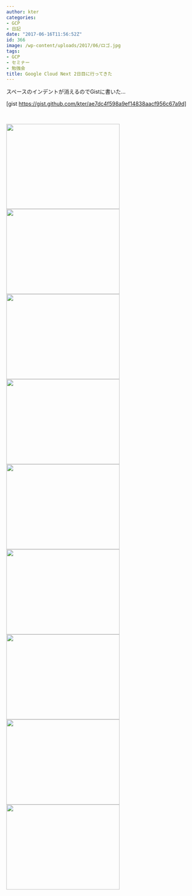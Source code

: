 ```yaml
---
author: kter
categories:
- GCP
- 日記
date: "2017-06-16T11:56:52Z"
id: 366
image: /wp-content/uploads/2017/06/ロゴ.jpg
tags:
- GCP
- セミナー
- 勉強会
title: Google Cloud Next 2日目に行ってきた
---
```

スペースのインデントが消えるのでGistに書いた…

[gist https://gist.github.com/kter/ae7dc4f598a9ef14838aacf956c67a9d]

&nbsp;

[<img class="alignnone size-medium wp-image-385" src="https://blog.kter.jp/wp-content/uploads/2017/06/会場-300x225.jpg" alt="" width="300" height="225" srcset="https://kter.jp/wp-content/uploads/2017/06/会場-300x225.jpg 300w, https://kter.jp/wp-content/uploads/2017/06/会場-768x576.jpg 768w, https://kter.jp/wp-content/uploads/2017/06/会場-1024x768.jpg 1024w" sizes="(max-width: 300px) 100vw, 300px" />](https://blog.kter.jp/wp-content/uploads/2017/06/会場.jpg)[<img class="alignnone size-medium wp-image-375" src="https://blog.kter.jp/wp-content/uploads/2017/06/メルカリ-300x225.jpg" alt="" width="300" height="225" srcset="https://kter.jp/wp-content/uploads/2017/06/メルカリ-300x225.jpg 300w, https://kter.jp/wp-content/uploads/2017/06/メルカリ-768x576.jpg 768w, https://kter.jp/wp-content/uploads/2017/06/メルカリ-1024x768.jpg 1024w" sizes="(max-width: 300px) 100vw, 300px" />](https://blog.kter.jp/wp-content/uploads/2017/06/メルカリ.jpg)[<img class="alignnone size-medium wp-image-376" src="https://blog.kter.jp/wp-content/uploads/2017/06/AvemaTV-300x225.jpg" alt="" width="300" height="225" srcset="https://kter.jp/wp-content/uploads/2017/06/AvemaTV-300x225.jpg 300w, https://kter.jp/wp-content/uploads/2017/06/AvemaTV-768x576.jpg 768w, https://kter.jp/wp-content/uploads/2017/06/AvemaTV-1024x768.jpg 1024w" sizes="(max-width: 300px) 100vw, 300px" />](https://blog.kter.jp/wp-content/uploads/2017/06/AvemaTV.jpg) [<img class="alignnone size-medium wp-image-377" src="https://blog.kter.jp/wp-content/uploads/2017/06/ボケて-300x225.jpg" alt="" width="300" height="225" srcset="https://kter.jp/wp-content/uploads/2017/06/ボケて-300x225.jpg 300w, https://kter.jp/wp-content/uploads/2017/06/ボケて-768x576.jpg 768w, https://kter.jp/wp-content/uploads/2017/06/ボケて-1024x768.jpg 1024w" sizes="(max-width: 300px) 100vw, 300px" />](https://blog.kter.jp/wp-content/uploads/2017/06/ボケて.jpg) [<img class="alignnone size-medium wp-image-378" src="https://blog.kter.jp/wp-content/uploads/2017/06/ログレス-300x225.jpg" alt="" width="300" height="225" srcset="https://kter.jp/wp-content/uploads/2017/06/ログレス-300x225.jpg 300w, https://kter.jp/wp-content/uploads/2017/06/ログレス-768x576.jpg 768w, https://kter.jp/wp-content/uploads/2017/06/ログレス-1024x768.jpg 1024w" sizes="(max-width: 300px) 100vw, 300px" />](https://blog.kter.jp/wp-content/uploads/2017/06/ログレス.jpg) [<img class="alignnone size-medium wp-image-379" src="https://blog.kter.jp/wp-content/uploads/2017/06/スーパーマリオラン-300x225.jpg" alt="" width="300" height="225" srcset="https://kter.jp/wp-content/uploads/2017/06/スーパーマリオラン-300x225.jpg 300w, https://kter.jp/wp-content/uploads/2017/06/スーパーマリオラン-768x576.jpg 768w, https://kter.jp/wp-content/uploads/2017/06/スーパーマリオラン-1024x768.jpg 1024w" sizes="(max-width: 300px) 100vw, 300px" />](https://blog.kter.jp/wp-content/uploads/2017/06/スーパーマリオラン.jpg) [<img class="alignnone size-medium wp-image-380" src="https://blog.kter.jp/wp-content/uploads/2017/06/PokemonGO-300x225.jpg" alt="" width="300" height="225" srcset="https://kter.jp/wp-content/uploads/2017/06/PokemonGO-300x225.jpg 300w, https://kter.jp/wp-content/uploads/2017/06/PokemonGO-768x576.jpg 768w, https://kter.jp/wp-content/uploads/2017/06/PokemonGO-1024x768.jpg 1024w" sizes="(max-width: 300px) 100vw, 300px" />](https://blog.kter.jp/wp-content/uploads/2017/06/PokemonGO.jpg) [<img class="alignnone size-medium wp-image-381" src="https://blog.kter.jp/wp-content/uploads/2017/06/オルタナティブガールズ-300x225.jpg" alt="" width="300" height="225" srcset="https://kter.jp/wp-content/uploads/2017/06/オルタナティブガールズ-300x225.jpg 300w, https://kter.jp/wp-content/uploads/2017/06/オルタナティブガールズ-768x576.jpg 768w, https://kter.jp/wp-content/uploads/2017/06/オルタナティブガールズ-1024x768.jpg 1024w" sizes="(max-width: 300px) 100vw, 300px" />](https://blog.kter.jp/wp-content/uploads/2017/06/オルタナティブガールズ.jpg) [<img class="alignnone size-medium wp-image-382" src="https://blog.kter.jp/wp-content/uploads/2017/06/スクエニ-300x225.jpg" alt="" width="300" height="225" srcset="https://kter.jp/wp-content/uploads/2017/06/スクエニ-300x225.jpg 300w, https://kter.jp/wp-content/uploads/2017/06/スクエニ-768x576.jpg 768w, https://kter.jp/wp-content/uploads/2017/06/スクエニ-1024x768.jpg 1024w" sizes="(max-width: 300px) 100vw, 300px" />](https://blog.kter.jp/wp-content/uploads/2017/06/スクエニ.jpg)